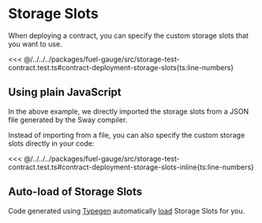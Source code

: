 # Storage Slots

When deploying a contract, you can specify the custom storage slots that you want to use.

<<< @/../../../packages/fuel-gauge/src/storage-test-contract.test.ts#contract-deployment-storage-slots{ts:line-numbers}

## Using plain JavaScript

In the above example, we directly imported the storage slots from a JSON file generated by the Sway compiler.

Instead of importing from a file, you can also specify the custom storage slots directly in your code:

<<< @/../../../packages/fuel-gauge/src/storage-test-contract.test.ts#contract-deployment-storage-slots-inline{ts:line-numbers}

## Auto-load of Storage Slots

Code generated using [Typegen](../abi-typegen//generating-types-from-abi.md) automatically [load](../abi-typegen/using-generated-types.md#autoloading-of-storage-slots) Storage Slots for you.
